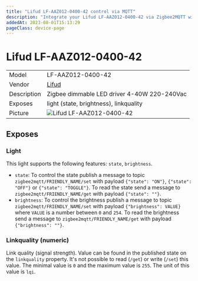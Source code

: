 ```yaml
---
title: "Lifud LF-AAZ012-0400-42 control via MQTT"
description: "Integrate your Lifud LF-AAZ012-0400-42 via Zigbee2MQTT with whatever smart home infrastructure you are using without the vendor's bridge or gateway."
addedAt: 2023-08-01T15:13:29
pageClass: device-page
---
```


<!-- !!!! -->
<!-- ATTENTION: This file is auto-generated through docgen! -->
<!-- You can only edit the "Notes"-Section between the two comment lines "Notes BEGIN" and "Notes END". -->
<!-- Do not use h1 or h2 heading within "## Notes"-Section. -->
<!-- !!!! -->

# Lifud LF-AAZ012-0400-42

|     |     |
|-----|-----|
| Model | LF-AAZ012-0400-42  |
| Vendor  | [Lifud](/supported-devices/#v=Lifud)  |
| Description | Zigbee dimmable LED driver 4-40W 220-240Vac |
| Exposes | light (state, brightness), linkquality |
| Picture | ![Lifud LF-AAZ012-0400-42](https://www.zigbee2mqtt.io/images/devices/LF-AAZ012-0400-42.png) |


<!-- Notes BEGIN: You can edit here. Add "## Notes" headline if not already present. -->


<!-- Notes END: Do not edit below this line -->




## Exposes

### Light 
This light supports the following features: `state`, `brightness`.
- `state`: To control the state publish a message to topic `zigbee2mqtt/FRIENDLY_NAME/set` with payload `{"state": "ON"}`, `{"state": "OFF"}` or `{"state": "TOGGLE"}`. To read the state send a message to `zigbee2mqtt/FRIENDLY_NAME/get` with payload `{"state": ""}`.
- `brightness`: To control the brightness publish a message to topic `zigbee2mqtt/FRIENDLY_NAME/set` with payload `{"brightness": VALUE}` where `VALUE` is a number between `0` and `254`. To read the brightness send a message to `zigbee2mqtt/FRIENDLY_NAME/get` with payload `{"brightness": ""}`.

### Linkquality (numeric)
Link quality (signal strength).
Value can be found in the published state on the `linkquality` property.
It's not possible to read (`/get`) or write (`/set`) this value.
The minimal value is `0` and the maximum value is `255`.
The unit of this value is `lqi`.

